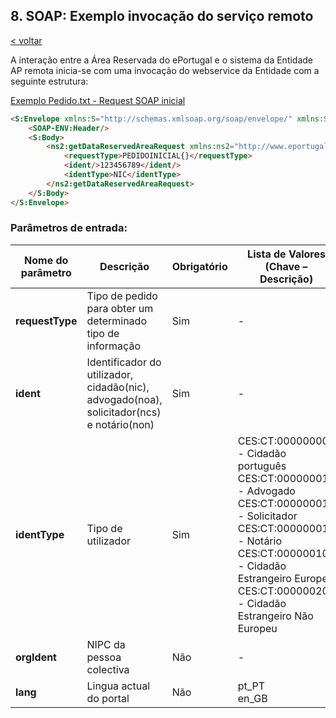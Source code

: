 ## 8.	SOAP: Exemplo invocação do serviço remoto

[< voltar](https://amagovpt.github.io/ePortugal/area-reservada/)

A interação entre a Área Reservada do ePortugal e o sistema da Entidade AP remota inicia-se com uma invocação do webservice da Entidade com a seguinte estrutura:

<a href="https://github.com/amagovpt/ePortugal/blob/main/exemplos/Pedido.txt" target="_blank">Exemplo Pedido.txt - Request SOAP inicial</a>

```markdown
<S:Envelope xmlns:S="http://schemas.xmlsoap.org/soap/envelope/" xmlns:SOAP-ENV="http://schemas.xmlsoap.org/soap/envelope/">
	<SOAP-ENV:Header/>
	<S:Body>
		<ns2:getDataReservedAreaRequest xmlns:ns2="http://www.eportugal.gov.pt/reservedareakit/">
			<requestType>PEDIDOINICIAL{}</requestType>
			<ident/>123456789</ident/>
			<identType>NIC</identType>
		</ns2:getDataReservedAreaRequest>
	</S:Body>
</S:Envelope>
```

### Parâmetros de entrada:

| Nome do parâmetro | Descrição | Obrigatório | Lista de Valores (Chave – Descrição)
|--|--|--|-
| **requestType** | Tipo de pedido para obter um determinado tipo de informação | Sim | -
| **ident** | Identificador do utilizador, cidadão(nic), advogado(noa), solicitador(ncs) e notário(non) | Sim | -
| **identType** | Tipo de utilizador | Sim | CES:CT:000000001  - Cidadão português <br> CES:CT:000000014 - Advogado <br> CES:CT:000000015 - Solicitador <br> CES:CT:000000016 - Notário <br> CES:CT:000000100 - Cidadão Estrangeiro Europeu <br> CES:CT:000000200 - Cidadão Estrangeiro Não Europeu
| **orgIdent** | NIPC da pessoa colectiva | Não | -
| **lang** | Lingua actual do portal | Não | pt_PT<br>en_GB
